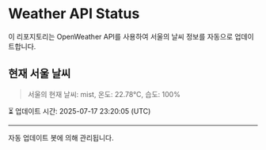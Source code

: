 
# Weather API Status

이 리포지토리는 OpenWeather API를 사용하여 서울의 날씨 정보를 자동으로 업데이트합니다.

## 현재 서울 날씨
> 서울의 현재 날씨: mist, 온도: 22.78°C, 습도: 100%

⏳ 업데이트 시간: 2025-07-17 23:20:05 (UTC)

---
자동 업데이트 봇에 의해 관리됩니다.
